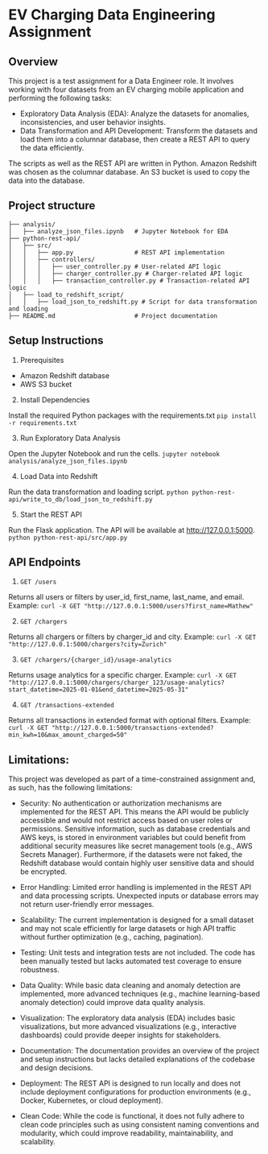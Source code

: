 # EV Charging Data Engineering Assignment

## Overview

This project is a test assignment for a Data Engineer role. It involves working with four datasets from an EV charging mobile application and performing the following tasks:

- Exploratory Data Analysis (EDA): Analyze the datasets for anomalies, inconsistencies, and user behavior insights.
- Data Transformation and API Development: Transform the datasets and load them into a columnar database, then create a REST API to query the data efficiently.

The scripts as well as the REST API are written in Python. Amazon Redshift was chosen as the columnar database. An S3 bucket is used to copy the data into the database.

## Project structure

```
├── analysis/
│   ├── analyze_json_files.ipynb   # Jupyter Notebook for EDA
├── python-rest-api/
│   ├── src/
│   │   ├── app.py                 # REST API implementation
│   │   ├── controllers/
│   │   │   ├── user_controller.py # User-related API logic
│   │   │   ├── charger_controller.py # Charger-related API logic
│   │   │   ├── transaction_controller.py # Transaction-related API logic
│   ├── load_to_redshift_script/
│   │   ├── load_json_to_redshift.py # Script for data transformation and loading
├── README.md                      # Project documentation
```

## Setup Instructions

1. Prerequisites

- Amazon Redshift database
- AWS S3 bucket

2. Install Dependencies

Install the required Python packages with the requirements.txt
`pip install -r requirements.txt`

3. Run Exploratory Data Analysis

Open the Jupyter Notebook and run the cells.
`jupyter notebook analysis/analyze_json_files.ipynb`

4. Load Data into Redshift

Run the data transformation and loading script.
`python python-rest-api/write_to_db/load_json_to_redshift.py`

5. Start the REST API

Run the Flask application. The API will be available at http://127.0.0.1:5000.
`python python-rest-api/src/app.py`

## API Endpoints

1. `GET /users`

Returns all users or filters by user_id, first_name, last_name, and email.
Example: `curl -X GET "http://127.0.0.1:5000/users?first_name=Mathew"`

2. `GET /chargers`

Returns all chargers or filters by charger_id and city.
Example: `curl -X GET "http://127.0.0.1:5000/chargers?city=Zurich"`

3. `GET /chargers/{charger_id}/usage-analytics`

Returns usage analytics for a specific charger.
Example: `curl -X GET "http://127.0.0.1:5000/chargers/charger_123/usage-analytics?start_datetime=2025-01-01&end_datetime=2025-05-31"`

4. `GET /transactions-extended`

Returns all transactions in extended format with optional filters.
Example: `curl -X GET "http://127.0.0.1:5000/transactions-extended?min_kwh=10&max_amount_charged=50"`

## Limitations:

This project was developed as part of a time-constrained assignment and, as such, has the following limitations:

- Security: No authentication or authorization mechanisms are implemented for the REST API. This means the API would be publicly accessible and would not restrict access based on user roles or permissions.
Sensitive information, such as database credentials and AWS keys, is stored in environment variables but could benefit from additional security measures like secret management tools (e.g., AWS Secrets Manager). Furthermore, if the datasets were not faked, the Redshift database would contain highly user sensitive data and should be encrypted.

- Error Handling: Limited error handling is implemented in the REST API and data processing scripts. Unexpected inputs or database errors may not return user-friendly error messages.

- Scalability: The current implementation is designed for a small dataset and may not scale efficiently for large datasets or high API traffic without further optimization (e.g., caching, pagination).

- Testing: Unit tests and integration tests are not included. The code has been manually tested but lacks automated test coverage to ensure robustness.

- Data Quality: While basic data cleaning and anomaly detection are implemented, more advanced techniques (e.g., machine learning-based anomaly detection) could improve data quality analysis.

- Visualization: The exploratory data analysis (EDA) includes basic visualizations, but more advanced visualizations (e.g., interactive dashboards) could provide deeper insights for stakeholders.

- Documentation: The documentation provides an overview of the project and setup instructions but lacks detailed explanations of the codebase and design decisions.

- Deployment: The REST API is designed to run locally and does not include deployment configurations for production environments (e.g., Docker, Kubernetes, or cloud deployment).

- Clean Code: While the code is functional, it does not fully adhere to clean code principles such as using consistent naming conventions and modularity, which could improve readability, maintainability, and scalability.